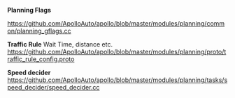 
**Planning Flags**

https://github.com/ApolloAuto/apollo/blob/master/modules/planning/common/planning_gflags.cc


**Traffic Rule**
Wait Time, distance etc.
https://github.com/ApolloAuto/apollo/blob/master/modules/planning/proto/traffic_rule_config.proto

**Speed decider**
https://github.com/ApolloAuto/apollo/blob/master/modules/planning/tasks/speed_decider/speed_decider.cc

